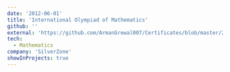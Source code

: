 ```yaml
---
date: '2012-06-01'
title: 'International Olympiad of Mathematics'
github: ''
external: 'https://github.com/ArmanGrewal007/Certificates/blob/master/2012_06_01_Maths_olympiad.pdf'
tech:
  - Mathematics
company: 'SilverZone'
showInProjects: true
---
```



